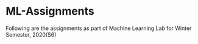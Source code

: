 # ML-Assignments
Following are the assignments as part of Machine Learning Lab for Winter Semester, 2020(S6)
